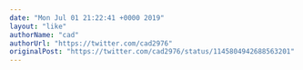 ```yaml
---
date: "Mon Jul 01 21:22:41 +0000 2019"
layout: "like"
authorName: "cad"
authorUrl: "https://twitter.com/cad2976"
originalPost: "https://twitter.com/cad2976/status/1145804942688563201"
---
```

